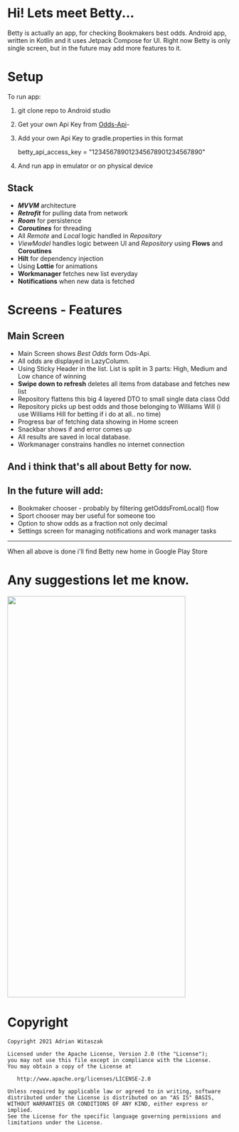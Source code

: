 # Hi! Lets meet Betty...

Betty is actually an app, for checking Bookmakers best odds.
Android app, written in Kotlin and it uses Jetpack Compose for UI.
Right now Betty is only single screen, but in the future may add more features to it.

# Setup

To run app:

1. git clone repo to Android studio
2. Get your own Api Key from [Odds-Api](https://the-odds-api.com/)-
3. Add your own Api Key to gradle.properties in this format

   betty_api_access_key = "123456789012345678901234567890"

4. And run app in emulator or on physical device

## Stack

- ***MVVM*** architecture
- ***Retrofit*** for pulling data from network
- ***Room*** for persistence
- ***Coroutines*** for threading
- All *Remote* and *Local* logic handled in *Repository*
- *ViewModel* handles logic between UI and *Repository* using **Flows** and **Coroutines**
- **Hilt** for dependency injection
- Using ****Lottie**** for animations
- **Workmanager** fetches new list everyday
- **Notifications** when new data is fetched

# Screens - Features

## Main Screen

- Main Screen shows *Best Odds* form Ods-Api.
- All odds are displayed in LazyColumn.
- Using Sticky Header in the list. List is split in 3 parts: High, Medium and Low chance of winning
- **Swipe down to refresh** deletes all items from database and fetches new list
- Repository flattens this big 4 layered DTO to small single data class Odd
- Repository picks up best odds and those belonging to Williams Will
    (i use Williams Hill for betting if i do at all.. no time)
- Progress bar of fetching data showing in Home screen
- Snackbar shows if and error comes up
- All results are saved in local database.
- Workmanager constrains handles no internet connection

And i think that's all about Betty for now.
---------------------------------------------
## In the future will add:
- Bookmaker chooser - probably by filtering getOddsFromLocal() flow
- Sport chooser may ber useful for someone too
- Option to show odds as a fraction not only decimal
- Settings screen for managing notifications and work manager tasks

----------------------------------------

When all above is done i'll find Betty new home in Google Play Store

# Any suggestions let me know.

<img src="https://github.com/adrianwitaszak/Betty/raw/master/screenshots/betty.gif" width="400" height="900">

# Copyright

```
Copyright 2021 Adrian Witaszak

Licensed under the Apache License, Version 2.0 (the "License");
you may not use this file except in compliance with the License.
You may obtain a copy of the License at

   http://www.apache.org/licenses/LICENSE-2.0

Unless required by applicable law or agreed to in writing, software
distributed under the License is distributed on an "AS IS" BASIS,
WITHOUT WARRANTIES OR CONDITIONS OF ANY KIND, either express or implied.
See the License for the specific language governing permissions and
limitations under the License.
```

